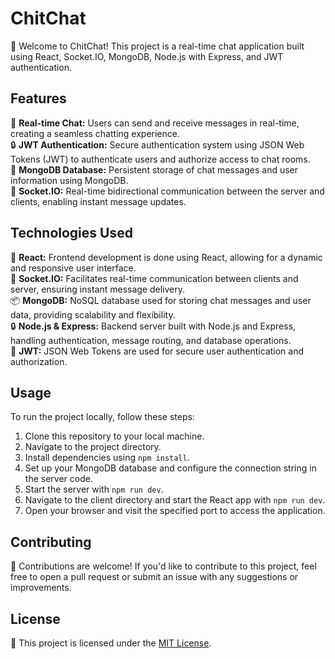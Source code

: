 # ChitChat

🚀 Welcome to ChitChat! This project is a real-time chat application built using React, Socket.IO, MongoDB, Node.js with Express, and JWT authentication.

## Features

📱 **Real-time Chat:** Users can send and receive messages in real-time, creating a seamless chatting experience.  
🔒 **JWT Authentication:** Secure authentication system using JSON Web Tokens (JWT) to authenticate users and authorize access to chat rooms.  
💾 **MongoDB Database:** Persistent storage of chat messages and user information using MongoDB.  
🔌 **Socket.IO:** Real-time bidirectional communication between the server and clients, enabling instant message updates.  

## Technologies Used

🔧 **React:** Frontend development is done using React, allowing for a dynamic and responsive user interface.  
🚀 **Socket.IO:** Facilitates real-time communication between clients and server, ensuring instant message delivery.  
📦 **MongoDB:** NoSQL database used for storing chat messages and user data, providing scalability and flexibility.  
🔒 **Node.js & Express:** Backend server built with Node.js and Express, handling authentication, message routing, and database operations.  
🔑 **JWT:** JSON Web Tokens are used for secure user authentication and authorization.

## Usage

To run the project locally, follow these steps:

1. Clone this repository to your local machine.
2. Navigate to the project directory.
3. Install dependencies using `npm install`.
4. Set up your MongoDB database and configure the connection string in the server code.
5. Start the server with `npm run dev`.
6. Navigate to the client directory and start the React app with `npm run dev`.
7. Open your browser and visit the specified port to access the application.

## Contributing

🙌 Contributions are welcome! If you'd like to contribute to this project, feel free to open a pull request or submit an issue with any suggestions or improvements.

## License

📄 This project is licensed under the [MIT License](LICENSE).
